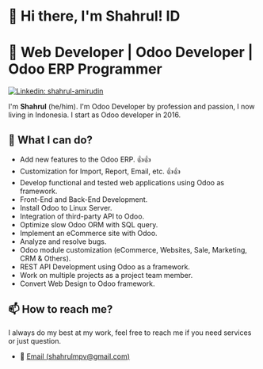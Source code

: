 # 👋 Hi there, I'm Shahrul! ID
# 📍 Web Developer | Odoo Developer | Odoo ERP Programmer

[![Linkedin: shahrul-amirudin](https://img.shields.io/badge/-Shahrul.-blue?style=flat-square&logo=Linkedin&logoColor=white&link=https://www.linkedin.com/in/shahrul-amirudin/)](https://www.linkedin.com/in/shahrul-amirudin/)

I'm **Shahrul** (he/him). I'm Odoo Developer by profession and passion, I now living in Indonesia. I start as Odoo developer in 2016.

## 💪 What I can do?

<!-- WHATIDO:START -->
- Add new features to the Odoo ERP. 👍👍
- Customization for Import, Report, Email, etc. 👍👍
- Develop functional and tested web applications using Odoo as framework.
- Front-End and Back-End Development.
- Install Odoo to Linux Server.
- Integration of third-party API to Odoo.
- Optimize slow Odoo ORM with SQL query.
- Implement an eCommerce site with Odoo.
- Analyze and resolve bugs.
- Odoo module customization (eCommerce, Websites, Sale, Marketing, CRM & Others).
- REST API Development using Odoo as a framework.
- Work on multiple projects as a project team member.
- Convert Web Design to Odoo framework.
<!-- WHATIDO:END -->

## 📫 How to reach me?

I always do my best at my work, feel free to reach me if you need services or just question.

* 💬 [Email (shahrulmpv@gmail.com)](mailto:shahrulmpv@gmail.com)
